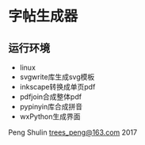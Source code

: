 字帖生成器
==========

运行环境
---------

* linux
* svgwrite库生成svg模板
* inkscape转换成单页pdf
* pdfjoin合成整体pdf
* pypinyin库合成拼音
* wxPython生成界面

Peng Shulin <trees_peng@163.com> 2017

